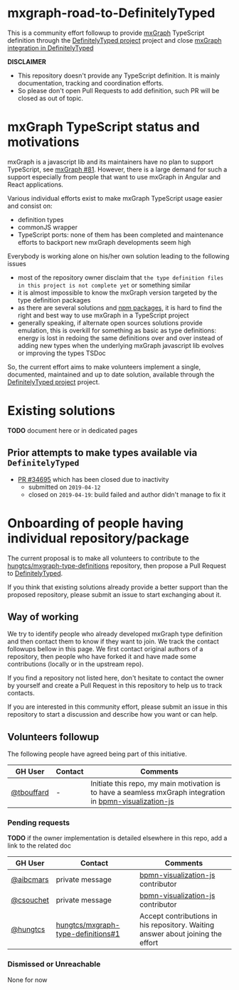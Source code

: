 # mxgraph-road-to-DefinitelyTyped

This is a community effort followup to provide [mxGraph](https://jgraph.github.io/mxgraph/) TypeScript definition through
the [DefinitelyTyped project](https://definitelytyped.org/) project and close [mxGraph integration in DefinitelyTyped](https://github.com/DefinitelyTyped/DefinitelyTyped/issues/5317)

**DISCLAIMER**
- This repository doesn't provide any TypeScript definition. It is mainly documentation, tracking
and coordination efforts.
- So please don't open Pull Requests to add definition, such PR will be closed as out of topic.


# mxGraph TypeScript status and motivations

mxGraph is a javascript lib and its maintainers have no plan to support TypeScript, see
[mxGraph #81](https://github.com/jgraph/mxgraph/issues/81). However, there is a large demand for such a support
especially from people that want to use mxGraph in Angular and React applications. 

Various individual efforts exist to make mxGraph TypeScript usage easier and consist on:
- definition types
- commonJS wrapper
- TypeScript ports: none of them has been completed and maintenance efforts to backport new mxGraph developments seem
high
 
Everybody is working alone on his/her own solution leading to the following issues
- most of the repository owner disclaim that `the type definition files in this project is not complete yet` or
something similar
- it is almost impossible to know the mxGraph version targeted by the type definition packages
- as there are several solutions and [npm packages](https://www.npmjs.com/search?q=mxgraph%20typescript), it is hard to
find the right and best way to use mxGraph in a TypeScript project
- generally speaking, if alternate open sources solutions provide emulation, this is overkill for something as basic as
type definitions: energy is lost in redoing the same definitions over and over instead of adding new types when the
underlying mxGraph javascript lib evolves or improving the types TSDoc

So, the current effort aims to make volunteers implement a single, documented, maintained and up to date solution, available
through the [DefinitelyTyped project](https://definitelytyped.org/) project.


<!--
mxGraph issues about typescript:
- https://github.com/jgraph/mxgraph/issues?q=is%3Aissue+typescript
- https://github.com/jgraph/mxgraph2/issues?q=is%3Aissue+typescript
- https://stackoverflow.com/search?q=mxgraph+typescript

mxGraph usage in Angular application, for instance: https://github.com/jgraph/mxgraph/issues/88#issuecomment-389041312

TODO search for angular and react
-->


# Existing solutions

**TODO** document here or in dedicated pages

## Prior attempts to make types available via `DefinitelyTyped`

- [PR #34695](https://github.com/DefinitelyTyped/DefinitelyTyped/pull/34695) which has been closed due to inactivity
  - submitted on `2019-04-12`
  - closed on `2019-04-19`: build failed and author didn't manage to fix it


# Onboarding of people having individual repository/package

The current proposal is to make all volunteers to contribute to the [hungtcs/mxgraph-type-definitions](https://github.com/hungtcs/mxgraph-type-definitions)
repository, then propose a Pull Request to [DefinitelyTyped](https://github.com/DefinitelyTyped/DefinitelyTyped).

If you think that existing solutions already provide a better support than the proposed repository, please submit an
issue to start exchanging about it.

## Way of working

We try to identify people who already developed mxGraph type definition and then contact them to know if they want
to join. We track the contact followups bellow in this page.
We first contact original authors of a repository, then people who have forked it and have made some contributions
(locally or in the upstream repo).

If you find a repository not listed here, don't hesitate to contact the owner by yourself and create a Pull Request in
this repository to help us to track contacts.

If you are interested in this community effort, please submit an issue in this repository to start a discussion and
describe how you want or can help.


## Volunteers followup 

The following people have agreed being part of this initiative.

| GH User | Contact | Comments |
| ------- | ------- | -------- |
| [@tbouffard](https://github.com/tbouffard) | - | Initiate this repo, my main motivation is to have a seamless mxGraph integration in [bpmn-visualization-js](https://github.com/bonitasoft-labs/bpmn-visu-js) |


### Pending requests

**TODO** if the owner implementation is detailed elsewhere in this repo, add a link to the related doc
 
| GH User | Contact | Comments |
| ------- | ------- | -------- |
| [@aibcmars](https://github.com/aibcmars) | private message | [bpmn-visualization-js](https://github.com/bonitasoft-labs/bpmn-visu-js) contributor|
| [@csouchet](https://github.com/csouchet) | private message | [bpmn-visualization-js](https://github.com/bonitasoft-labs/bpmn-visu-js) contributor|
| [@hungtcs](https://github.com/hungtcs) | [hungtcs/mxgraph-type-definitions#1](https://github.com/hungtcs/mxgraph-type-definitions/issues/1) | Accept contributions in his repository. Waiting answer about joining the effort |



### Dismissed or Unreachable

None for now



